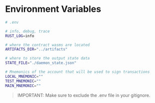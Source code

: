 # Environment Variables

```bash
# .env

# info, debug, trace
RUST_LOG=info

# where the contract wasms are located
ARTIFACTS_DIR="../artifacts"

# where to store the output state data
STATE_FILE="./daemon_state.json"

# Mnemonics of the account that will be used to sign transactions
LOCAL_MNEMONIC=""
TEST_MNEMONIC=""
MAIN_MNEMONIC=""
```

> IMPORTANT: Make sure to exclude the .env file in your gitignore.
